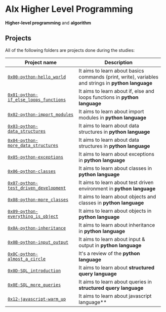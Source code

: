 # Alx Higher Level Programming

**Higher-level programming** and **algorithm**

## Projects
All of the following folders are projects done during the studies:

| Project name | Description |
| ------------ | ----------- |
| [`0x00-python-hello_world`](https://github.com/aslam-adigun/alx-higher_level_programming/tree/master/0x00-python-hello_world) | It aims to learn about basics commands (print, write), variables and strings in **python language** |
| [`0x01-python-if_else_loops_functions`](https://github.com/aslam-adigun/alx-higher_level_programming/tree/master/0x01-python-if_else_loops_functions) | It aims to learn about if, else and loops functions in **python language** |
| [`0x02-python-import_modules`](https://github.com/aslam-adigun/alx-higher_level_programming/tree/master/0x02-python-import_modules) | It aims to learn about import modules in **python language** |
| [`0x03-python-data_structures`](https://github.com/aslam-adigun/alx-higher_level_programming/tree/master/0x03-python-data_structures) | It aims to learn about data structures in **python language** |
| [`0x04-python-more_data_structures`](https://github.com/aslam-adigun/alx-higher_level_programming/tree/master/0x04-python-more_data_structures) | It aims to learn about data structures in **python language** |
| [`0x05-python-exceptions`](https://github.com/aslam-adigun/alx-higher_level_programming/tree/master/0x05-python-exceptions) | It aims to learn about exceptions in **python language** |
| [`0x06-python-classes`](https://github.com/aslam-adigun/alx-higher_level_programming/tree/master/0x06-python-classes) | It aims to learn about classes in **python language** |
| [`0x07-python-test_driven_development`](https://github.com/aslam-adigun/alx-higher_level_programming/tree/master/0x07-python-test_driven_development) | It aims to learn about test driven environment in **python language** |
| [`0x08-python-more_classes`](https://github.com/aslam-adigun/alx-higher_level_programming/tree/master/0x08-python-more_classes) | It aims to learn about objects and classes in **python language** |
| [`0x09-python-everything_is_object`](https://github.com/aslam-adigun/alx-higher_level_programming/tree/master/0x09-python-everything_is_object) | It aims to learn about objects in **python language** |
| [`0x0A-python-inheritance`](https://github.com/aslam-adigun/alx-higher_level_programming/tree/master/0x0A-python-inheritance) | It aims to learn about inheritance in **python language** |
| [`0x0B-python-input_output`](https://github.com/aslam-adigun/alx-higher_level_programming/tree/master/0x0B-python-input_output) | It aims to learn about input & output in **python language** |
| [`0x0C-python-almost_a_circle`](https://github.com/aslam-adigun/alx-higher_level_programming/tree/master/0x0C-python-almost_a_circle) | It's a review of the **python language** |
| [`0x0D-SQL_introduction`](https://github.com/aslam-adigun/alx-higher_level_programming/tree/master/0x0D-SQL_introduction) | It aims to learn about **structured query language** |
| [`0x0E-SQL_more_queries`](https://github.com/aslam-adigun/alx-higher_level_programming/tree/master/0x0E-SQL_more_queries) | It aims to learn about queries in **structured query language** |
| [`0x12-javascript-warm_up`](https://github.com/aslam-adigun/alx-higher_level_programming/tree/master/0x12-javascript-warm_up) | It aims to learn about javascript language** |
